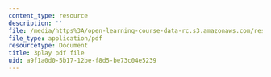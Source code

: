 ```yaml
---
content_type: resource
description: ''
file: /media/https%3A/open-learning-course-data-rc.s3.amazonaws.com/res-ec-001-exploring-fairness-in-machine-learning-for-international-development-spring-2020/a9f1a0d05b1712bef8d5be73c04e5239_6EPDzvUNCd0.pdf
file_type: application/pdf
resourcetype: Document
title: 3play pdf file
uid: a9f1a0d0-5b17-12be-f8d5-be73c04e5239
---
```

